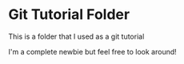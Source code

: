 # Git Tutorial Folder

This is a folder that I used as a git tutorial 

I'm a complete newbie but feel free to look around! 
